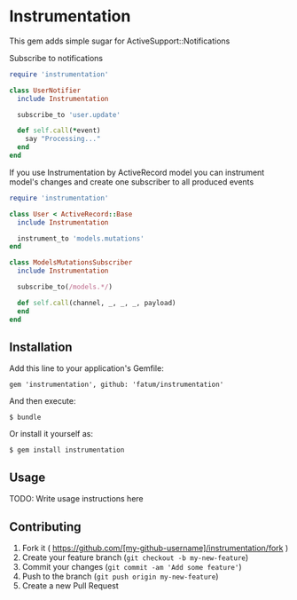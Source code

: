 # Instrumentation

This gem adds simple sugar for ActiveSupport::Notifications

Subscribe to notifications

```ruby
require 'instrumentation'

class UserNotifier
  include Instrumentation

  subscribe_to 'user.update'

  def self.call(*event)
    say "Processing..."
  end
end
```

If you use Instrumentation by ActiveRecord model you can instrument model's changes and create one subscriber to all produced events

```ruby
require 'instrumentation'

class User < ActiveRecord::Base
  include Instrumentation

  instrument_to 'models.mutations'
end

class ModelsMutationsSubscriber
  include Instrumentation

  subscribe_to(/models.*/)

  def self.call(channel, _, _, _, payload)
  end
end
```

## Installation

Add this line to your application's Gemfile:

    gem 'instrumentation', github: 'fatum/instrumentation'

And then execute:

    $ bundle

Or install it yourself as:

    $ gem install instrumentation

## Usage

TODO: Write usage instructions here

## Contributing

1. Fork it ( https://github.com/[my-github-username]/instrumentation/fork )
2. Create your feature branch (`git checkout -b my-new-feature`)
3. Commit your changes (`git commit -am 'Add some feature'`)
4. Push to the branch (`git push origin my-new-feature`)
5. Create a new Pull Request
